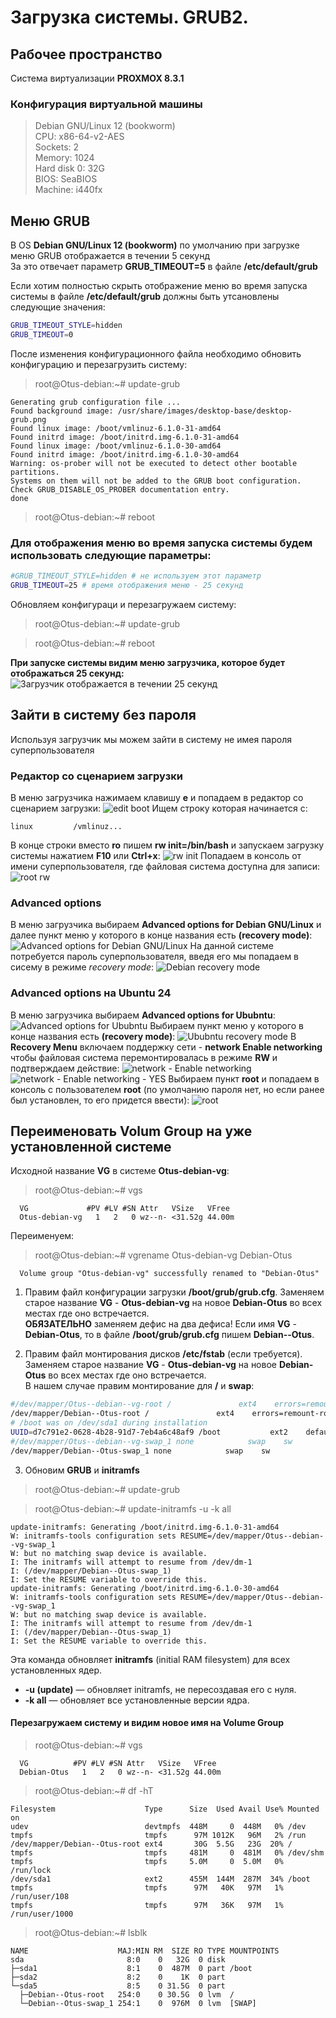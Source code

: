 # Загрузка системы. GRUB2. 

## Рабочее пространство
Система виртуализации **PROXMOX 8.3.1**  

### Конфигурация виртуальной машины
> Debian GNU/Linux 12 (bookworm)  
> CPU: x86-64-v2-AES  
> Sockets: 2  
> Memory: 1024  
> Hard disk 0: 32G  
> BIOS: SeaBIOS  
> Machine: i440fx  

## Меню GRUB
В OS **Debian GNU/Linux 12 (bookworm)** по умолчанию при загрузке меню GRUB отображается в течении 5 секунд  
За это отвечает параметр **GRUB_TIMEOUT=5** в файле **/etc/default/grub**  
  
Если хотим полностью скрыть отображение меню во время запуска системы в файле **/etc/default/grub** должны быть утсановлены следующие значения:
```bash
GRUB_TIMEOUT_STYLE=hidden
GRUB_TIMEOUT=0
```
После изменения конфигурационного файла необходимо обновить конфигурацию и перезагрузить систему:
> root@Otus-debian:~# update-grub
```
Generating grub configuration file ...
Found background image: /usr/share/images/desktop-base/desktop-grub.png
Found linux image: /boot/vmlinuz-6.1.0-31-amd64
Found initrd image: /boot/initrd.img-6.1.0-31-amd64
Found linux image: /boot/vmlinuz-6.1.0-30-amd64
Found initrd image: /boot/initrd.img-6.1.0-30-amd64
Warning: os-prober will not be executed to detect other bootable partitions.
Systems on them will not be added to the GRUB boot configuration.
Check GRUB_DISABLE_OS_PROBER documentation entry.
done
```

> root@Otus-debian:~# reboot

### Для отображения меню во время запуска системы будем использовать следующие параметры:
```bash
#GRUB_TIMEOUT_STYLE=hidden # не используем этот параметр
GRUB_TIMEOUT=25 # время отображения меню - 25 секунд
```
Обновляем конфигураци и перезагружаем систему:
> root@Otus-debian:~# update-grub

> root@Otus-debian:~# reboot

**При запуске системы видим меню загрузчика, которое будет отображаться 25 секунд:**
![Загрузчик отображается в течении 25 секунд](img/GRUB01.png)

## Зайти в систему без пароля
Используя загрузчик мы можем зайти в систему не имея пароля суперпользователя

### Редактор со сценарием загрузки
В меню загрузчика нажимаем клавишу **e** и попадаем в редактор со сценарием загрузки:
![edit boot](img/GRUB10.png)
Ищем строку которая начинается с:
```
linux         /vmlinuz...
```
В конце строки вместо **ro** пишем **rw init=/bin/bash** и запускаем загрузку системы нажатием **F10** или **Ctrl+x**:
![rw init](img/GRUB11.png)
Попадаем в консоль от имени суперпользователя, где файловая система доступна для записи:
![root rw](img/GRUB12.png)

### Advanced options
В меню загрузчика выбираем **Advanced options for Debian GNU/Linux** и далее пункт меню у которого в конце названия есть **(recovery mode)**:
![Advanced options for Debian GNU/Linux](img/GRUB02.png)
На данной системе потребуется пароль суперпользователя, введя его мы попадаем в сисему в режиме *recovery mode*:
![Debian recovery mode](img/GRUB03.png)

### Advanced options на Ubuntu 24
В меню загрузчика выбираем **Advanced options for Ububntu**:
![Advanced options for Ububntu](img/GRUB04.png)
Выбираем пункт меню у которого в конце названия есть **(recovery mode)**:
![Ububntu recovery mode](img/GRUB05.png)
В **Recovery Menu** включаем поддержку сети - **network    Enable networking** чтобы файловая система перемонтировалась в режиме **RW** и подтверждаем действие:
![network - Enable networking](img/GRUB08.png)
![network - Enable networking - YES](img/GRUB07.png)
Выбираем пункт **root** и попадаем в консоль с пользователем **root** (по умолчанию пароля нет, но если ранее был установлен, то его придется ввести):
![root](img/GRUB09.png)

## Переименовать Volum Group на уже установленной системе
Исходной название **VG** в системе **Otus-debian-vg**:
>root@Otus-debian:~# vgs
```
  VG             #PV #LV #SN Attr   VSize   VFree
  Otus-debian-vg   1   2   0 wz--n- <31.52g 44.00m
```
Переименуем:
>root@Otus-debian:~# vgrename Otus-debian-vg Debian-Otus
```
  Volume group "Otus-debian-vg" successfully renamed to "Debian-Otus"
```
1. Правим файл конфигурации загрузки **/boot/grub/grub.cfg**.
Заменяем старое название **VG** - **Otus-debian-vg** на новое **Debian-Otus** во всех местах где оно встречается.  
**ОБЯЗАТЕЛЬНО** заменяем дефис на два дефиса! Если имя **VG** - **Debian-Otus**, то в файле **/boot/grub/grub.cfg** пишем **Debian--Otus**.

2. Правим файл монтирования дисков **/etc/fstab** (если требуется).
Заменяем старое название **VG** - **Otus-debian-vg** на новое **Debian-Otus** во всех местах где оно встречается.  
В нашем случае правим монтирование для **/** и **swap**:
```bash
#/dev/mapper/Otus--debian--vg-root /               ext4    errors=remount-ro 0       1
/dev/mapper/Debian--Otus-root /               ext4    errors=remount-ro 0       1
# /boot was on /dev/sda1 during installation
UUID=d7c791e2-0628-4b28-91d7-7eb4a6c48af9 /boot           ext2    defaults        0       2
#/dev/mapper/Otus--debian--vg-swap_1 none            swap    sw              0       0
/dev/mapper/Debian--Otus-swap_1 none            swap    sw              0       0
```

3. Обновим **GRUB** и **initramfs**
> root@Otus-debian:~# update-grub

> root@Otus-debian:~# update-initramfs -u -k all
```
update-initramfs: Generating /boot/initrd.img-6.1.0-31-amd64
W: initramfs-tools configuration sets RESUME=/dev/mapper/Otus--debian--vg-swap_1
W: but no matching swap device is available.
I: The initramfs will attempt to resume from /dev/dm-1
I: (/dev/mapper/Debian--Otus-swap_1)
I: Set the RESUME variable to override this.
update-initramfs: Generating /boot/initrd.img-6.1.0-30-amd64
W: initramfs-tools configuration sets RESUME=/dev/mapper/Otus--debian--vg-swap_1
W: but no matching swap device is available.
I: The initramfs will attempt to resume from /dev/dm-1
I: (/dev/mapper/Debian--Otus-swap_1)
I: Set the RESUME variable to override this.
```
Эта команда обновляет **initramfs** (initial RAM filesystem) для всех установленных ядер.
- **-u (update)** — обновляет initramfs, не пересоздавая его с нуля.
- **-k all** — обновляет все установленные версии ядра.

#### Перезагружаем систему и видим новое имя на Volume Group
>root@Otus-debian:~# vgs
```
  VG          #PV #LV #SN Attr   VSize   VFree
  Debian-Otus   1   2   0 wz--n- <31.52g 44.00m
```
> root@Otus-debian:~# df -hT
```
Filesystem                    Type      Size  Used Avail Use% Mounted on
udev                          devtmpfs  448M     0  448M   0% /dev
tmpfs                         tmpfs      97M 1012K   96M   2% /run
/dev/mapper/Debian--Otus-root ext4       30G  5.5G   23G  20% /
tmpfs                         tmpfs     481M     0  481M   0% /dev/shm
tmpfs                         tmpfs     5.0M     0  5.0M   0% /run/lock
/dev/sda1                     ext2      455M  144M  287M  34% /boot
tmpfs                         tmpfs      97M   40K   97M   1% /run/user/108
tmpfs                         tmpfs      97M   36K   97M   1% /run/user/1000
```
> root@Otus-debian:~# lsblk
```
NAME                    MAJ:MIN RM  SIZE RO TYPE MOUNTPOINTS
sda                       8:0    0   32G  0 disk
├─sda1                    8:1    0  487M  0 part /boot
├─sda2                    8:2    0    1K  0 part
└─sda5                    8:5    0 31.5G  0 part
  ├─Debian--Otus-root   254:0    0 30.5G  0 lvm  /
  └─Debian--Otus-swap_1 254:1    0  976M  0 lvm  [SWAP]
```
